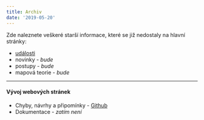 ```yaml
---
title: Archiv
date: '2019-05-20'
---
```


Zde naleznete veškeré starší informace, které se již nedostaly na hlavní stránky:
* <a href="archiv/akce">události</a>  
* novinky  - _bude_
* postupy  - _bude_
* mapová teorie  - _bude_

---
#### Vývoj webových stránek
* Chyby, návrhy a připomínky - [Github](https://github.com/otahirs/zbm_web/issues)
* Dokumentace - _zatím není_
